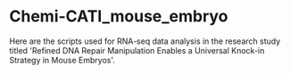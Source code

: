 # Chemi-CATI_mouse_embryo
Here are the scripts used for RNA-seq data analysis in the research study titled 'Refined DNA Repair Manipulation Enables a Universal Knock-in Strategy in Mouse Embryos'.
